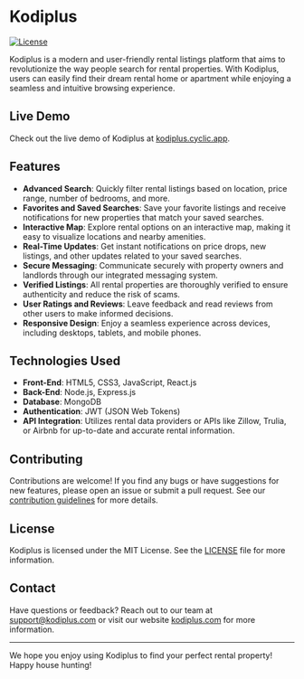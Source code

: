 # Kodiplus

[![License](https://img.shields.io/badge/license-MIT-blue.svg)](LICENSE)

Kodiplus is a modern and user-friendly rental listings platform that aims to revolutionize the way people search for rental properties. With Kodiplus, users can easily find their dream rental home or apartment while enjoying a seamless and intuitive browsing experience.

## Live Demo

Check out the live demo of Kodiplus at [kodiplus.cyclic.app](https://kodiplus.cyclic.app).

## Features

- **Advanced Search**: Quickly filter rental listings based on location, price range, number of bedrooms, and more.
- **Favorites and Saved Searches**: Save your favorite listings and receive notifications for new properties that match your saved searches.
- **Interactive Map**: Explore rental options on an interactive map, making it easy to visualize locations and nearby amenities.
- **Real-Time Updates**: Get instant notifications on price drops, new listings, and other updates related to your saved searches.
- **Secure Messaging**: Communicate securely with property owners and landlords through our integrated messaging system.
- **Verified Listings**: All rental properties are thoroughly verified to ensure authenticity and reduce the risk of scams.
- **User Ratings and Reviews**: Leave feedback and read reviews from other users to make informed decisions.
- **Responsive Design**: Enjoy a seamless experience across devices, including desktops, tablets, and mobile phones.

## Technologies Used

- **Front-End**: HTML5, CSS3, JavaScript, React.js
- **Back-End**: Node.js, Express.js
- **Database**: MongoDB
- **Authentication**: JWT (JSON Web Tokens)
- **API Integration**: Utilizes rental data providers or APIs like Zillow, Trulia, or Airbnb for up-to-date and accurate rental information.

## Contributing

Contributions are welcome! If you find any bugs or have suggestions for new features, please open an issue or submit a pull request. See our [contribution guidelines](CONTRIBUTING.md) for more details.

## License

Kodiplus is licensed under the MIT License. See the [LICENSE](LICENSE) file for more information.

## Contact

Have questions or feedback? Reach out to our team at support@kodiplus.com or visit our website [kodiplus.com](https://www.kodiplus.com) for more information.

---

We hope you enjoy using Kodiplus to find your perfect rental property! Happy house hunting!
